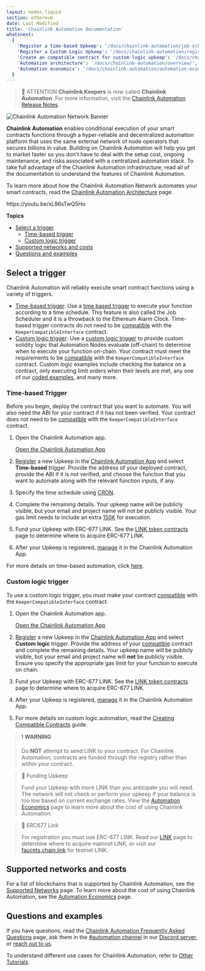 ```yaml
---
layout: nodes.liquid
section: ethereum
date: Last Modified
title: 'Chainlink Automation Documentation'
whatsnext:
  {
    'Register a time-based Upkeep': '/docs/chainlink-automation/job-scheduler/',
    'Register a Custom Logic Upkeep': '/docs/chainlink-automation/register-upkeep/',
    'Create an compatible contract for custom logic upkeep': '/docs/chainlink-automation/compatible-contracts/',
    'Automation architecture': '/docs/chainlink-automation/overview/',
    'Automation economics': '/docs/chainlink-automation/automation-economics/',
  }
---
```


> 📘 ATTENTION
> **Chainlink Keepers** is now called **Chainlink Automation**. For more information, visit the [Chainlink Automation Release Notes](../automation-release-notes).
>

![Chainlink Automation Network Banner](/images/contract-devs/generic-banner.png)

**Chainlink Automation** enables conditional execution of your smart contracts functions through a hyper-reliable and decentralized automation platform that uses the same external network of node operators that secures billions in value. Building on Chainlink Automation will help you get to market faster so you don't have to deal with the setup cost, ongoing maintenance, and risks associated with a centralized automation stack. To take full advantage of the Chainlink Automation infrastructure, read all of the documentation to understand the features of Chainlink Automation.

To learn more about how the Chainlink Automation Network automates your smart contracts, read the [Chainlink Automation Architecture](../overview) page.

<p>
https://youtu.be/xL96sTwQ5Ho
</p>

**Topics**

- [Select a trigger](#select-a-trigger)
  - [Time-based trigger](#time-based-trigger)
  - [Custom logic trigger](#custom-logic-trigger)
- [Supported networks and costs](#supported-networks-and-costs)
- [Questions and examples](#questions-and-examples)

## Select a trigger

Chainlink Automation will reliably execute smart contract functions using a variety of triggers.

- [Time-based trigger](#time-based-trigger): Use a [time based trigger](#time-based-trigger) to execute your function according to a time schedule. This feature is also called the Job Scheduler and it is a throwback to the Ethereum Alarm Clock. Time-based trigger contracts do not need to be [compatible](../compatible-contracts/#example-contract) with the `KeeperCompatibleInterface` contract.
- [Custom logic trigger](#custom-logic-trigger): Use a [custom logic trigger](#custom-logic-trigger) to provide custom solidity logic that Automation Nodes evaluate (off-chain) to determine when to execute your function on-chain. Your contract must meet the requirements to be [compatible](../compatible-contracts/) with the `KeeperCompatibleInterface` contract. Custom logic examples include checking the balance on a contract, only executing limit orders when their levels are met, any one of our [coded examples](/docs/chainlink-automation/util-overview), and many more.

### Time-based Trigger

Before you begin, deploy the contract that you want to automate. You will also need the ABI for your contract if it has not been verified. Your contract does not need to be [compatible](../compatible-contracts/) with the `KeeperCompatibleInterface` contract.

1. Open the Chainlink Automation app.

    <div class="remix-callout">
        <a href="https://automation.chain.link" >Open the Chainlink Automation App</a>
    </div>

1. [Register](../job-scheduler/) a new Upkeep in the [Chainlink Automation App](https://automation.chain.link) and select **Time-based** trigger. Provide the address of your deployed contract, provide the ABI if it is not verified, and choose the function that you want to automate along with the relevant function inputs, if any.

1. Specify the time schedule using [CRON](../job-scheduler/#specifying-the-time-schedule).

1. Complete the remaining details. Your upkeep name will be publicly visible, but your email and project name will not be publicly visible. Your gas limit needs to include an extra [150K](../job-scheduler/#entering-upkeep-details) for execution.

1. Fund your Upkeep with ERC-677 LINK. See the [LINK token contracts](../../link-token-contracts/) page to determine where to acquire ERC-677 LINK.

1. After your Upkeep is registered, [manage](../manage-upkeeps/) it in the Chainlink Automation App.

For more details on time-based automation, click [here](../job-scheduler/).

### Custom logic trigger

To use a custom logic trigger, you must make your contract [compatible](../compatible-contracts/) with the `KeeperCompatibleInterface` contract.

1. Open the Chainlink Automation app.

    <!-- prettier-ignore -->
    <div class="remix-callout">
        <a href="https://automation.chain.link" >Open the Chainlink Automation App</a>
    </div>

1. [Register](../register-upkeep/) a new Upkeep in the [Chainlink Automation App](https://automation.chain.link) and select **Custom logic** trigger. Provide the address of your [compatible](../compatible-contracts/) contract and complete the remaining details. Your upkeep name will be publicly visible, but your email and project name will **not** be publicly visible. Ensure you specify the appropriate gas limit for your function to execute on chain.

1. Fund your Upkeep with ERC-677 LINK. See the [LINK token contracts](../../link-token-contracts/) page to determine where to acquire ERC-677 LINK.

1. After your Upkeep is registered, [manage](../manage-upkeeps/) it in the Chainlink Automation App.

1. For more details on custom logic automation, read the [Creating Compatible Contracts](../compatible-contracts/) guide.

> ❗️ **WARNING**
>
> Do **NOT** attempt to send LINK to your contract. For Chainlink Automation, contracts are funded through the registry rather than within your contract.

> 🚧 Funding Upkeep
>
> Fund your Upkeep with more LINK than you anticipate you will need. The network will not check or perform your upkeep if your balance is too low based on current exchange rates. View the [Automation Economics](../automation-economics) page to learn more about the cost of using Chainlink Automation.

> 🚧 ERC677 Link
>
> For registration you must use ERC-677 LINK. Read our [LINK](../../link-token-contracts/) page to determine where to acquire mainnet LINK, or visit our [faucets.chain.link](https://faucets.chain.link/) for testnet LINK.

## Supported networks and costs

For a list of blockchains that is supported by Chainlink Automation, see the [Supported Networks](../supported-networks) page. To learn more about the cost of using Chainlink Automation, see the [Automation Economics](../automation-economics) page.

## Questions and examples

If you have questions, read the [Chainlink Automation Frequently Asked Questions](../faqs/) page, ask them in the [#automation channel](https://discord.com/channels/592041321326182401/821350860302581771) in our [Discord server](https://discord.gg/qj9qarT), or [reach out to us](https://forms.gle/WadxnzzjHPtta5Zd9).

To understand different use cases for Chainlink Automation, refer to [Other Tutorials](/docs/other-tutorials/).
